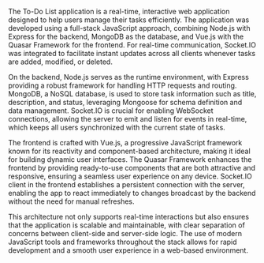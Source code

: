 The To-Do List application is a real-time, interactive web application designed to help users manage their tasks efficiently. The application was developed using a full-stack JavaScript approach, combining Node.js with Express for the backend, MongoDB as the database, and Vue.js with the Quasar Framework for the frontend. For real-time communication, Socket.IO was integrated to facilitate instant updates across all clients whenever tasks are added, modified, or deleted.

On the backend, Node.js serves as the runtime environment, with Express providing a robust framework for handling HTTP requests and routing. MongoDB, a NoSQL database, is used to store task information such as title, description, and status, leveraging Mongoose for schema definition and data management. Socket.IO is crucial for enabling WebSocket connections, allowing the server to emit and listen for events in real-time, which keeps all users synchronized with the current state of tasks.

The frontend is crafted with Vue.js, a progressive JavaScript framework known for its reactivity and component-based architecture, making it ideal for building dynamic user interfaces. The Quasar Framework enhances the frontend by providing ready-to-use components that are both attractive and responsive, ensuring a seamless user experience on any device. Socket.IO client in the frontend establishes a persistent connection with the server, enabling the app to react immediately to changes broadcast by the backend without the need for manual refreshes.

This architecture not only supports real-time interactions but also ensures that the application is scalable and maintainable, with clear separation of concerns between client-side and server-side logic. The use of modern JavaScript tools and frameworks throughout the stack allows for rapid development and a smooth user experience in a web-based environment.
